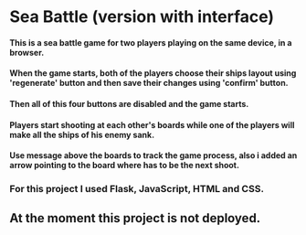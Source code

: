 # Sea Battle (version with interface)
#### This is a sea battle game for two players playing on the same device, in a browser.
#### When the game starts, both of the players choose their ships layout using 'regenerate' button and then save their changes using 'confirm' button.
#### Then all of this four buttons are disabled and the game starts.
#### Players start shooting at each other's boards while one of the players will make all the ships of his enemy sank.
#### Use message above the boards to track the game process, also i added an arrow pointing to the board where has to be the next shoot.
### For this project I used Flask, JavaScript, HTML and CSS.
## At the moment this project is not deployed.
